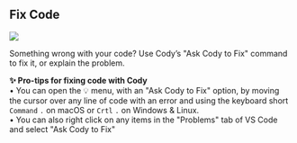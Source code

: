 ## Fix Code

<img src="https://storage.googleapis.com/sourcegraph-assets/blog/vs-code-onboarding-walkthrough-dec-2023-ask-to-fix.gif"> 

Something wrong with your code? Use Cody’s "Ask Cody to Fix" command to fix it, or explain the problem.

**✨ Pro-tips for fixing code with Cody**
<br>• You can open the 💡 menu, with an "Ask Cody to Fix" option, by moving the cursor over any line of code with an error and using the keyboard short `Command` `.` on macOS or `Crtl` `.` on Windows & Linux.
<br>• You can also right click on any items in the "Problems" tab of VS Code and select "Ask Cody to Fix"
